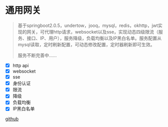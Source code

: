 # 通用网关

> 基于springboot2.0.5，undertow，jooq，mysql，redis，okhttp，jwt实现的网关，可代理http请求，websocket以及sse，实现动态四级限流（服务、接口、IP、用户），服务降级，负载均衡以及IP黑白名单。服务配置从mysql读取，定时刷新配置，可动态修改配置，定时器刷新即可生效。
>
> 服务不断完善中......



- [x] http api
- [x] websocket
- [x] sse
- [x] 身份认证
- [x] 限流
- [x] 降级
- [x] 负载均衡
- [x] IP黑白名单

[github](https://github.com/beijiguoguo/aug-gateway)